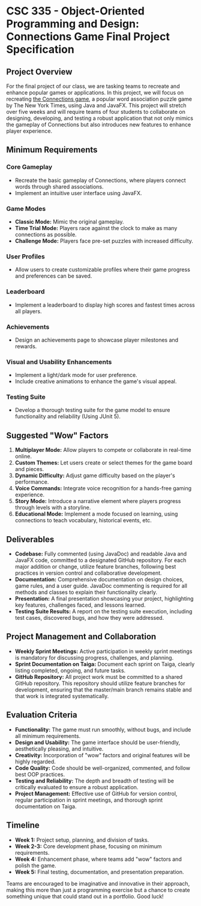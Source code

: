 # CSC 335 - Object-Oriented Programming and Design: Connections Game Final Project Specification

## Project Overview
For the final project of our class, we are tasking teams to recreate and enhance popular games or applications. In this project, we will focus on recreating [the Connections game](https://www.nytimes.com/games/connections), a popular word association puzzle game by The New York Times, using Java and JavaFX. This project will stretch over five weeks and will require teams of four students to collaborate on designing, developing, and testing a robust application that not only mimics the gameplay of Connections but also introduces new features to enhance player experience.

## Minimum Requirements

### Core Gameplay
- Recreate the basic gameplay of Connections, where players connect words through shared associations.
- Implement an intuitive user interface using JavaFX.

### Game Modes
- **Classic Mode:** Mimic the original gameplay.
- **Time Trial Mode:** Players race against the clock to make as many connections as possible.
- **Challenge Mode:** Players face pre-set puzzles with increased difficulty.

### User Profiles
- Allow users to create customizable profiles where their game progress and preferences can be saved.

### Leaderboard
- Implement a leaderboard to display high scores and fastest times across all players.

### Achievements
- Design an achievements page to showcase player milestones and rewards.

### Visual and Usability Enhancements
- Implement a light/dark mode for user preference.
- Include creative animations to enhance the game's visual appeal.

### Testing Suite
- Develop a thorough testing suite for the game model to ensure functionality and reliability (Using JUnit 5).

## Suggested "Wow" Factors

1. **Multiplayer Mode:** Allow players to compete or collaborate in real-time online.
2. **Custom Themes:** Let users create or select themes for the game board and pieces.
3. **Dynamic Difficulty:** Adjust game difficulty based on the player's performance.
4. **Voice Commands:** Integrate voice recognition for a hands-free gaming experience.
5. **Story Mode:** Introduce a narrative element where players progress through levels with a storyline.
6. **Educational Mode:** Implement a mode focused on learning, using connections to teach vocabulary, historical events, etc.

## Deliverables

- **Codebase:** Fully commented (using JavaDoc) and readable Java and JavaFX code, committed to a designated GitHub repository. For each major addition or change, utilize feature branches, following best practices in version control and collaborative development.
- **Documentation:** Comprehensive documentation on design choices, game rules, and a user guide. JavaDoc commenting is required for all methods and classes to explain their functionality clearly.
- **Presentation:** A final presentation showcasing your project, highlighting key features, challenges faced, and lessons learned.
- **Testing Suite Results:** A report on the testing suite execution, including test cases, discovered bugs, and how they were addressed.

## Project Management and Collaboration

- **Weekly Sprint Meetings:** Active participation in weekly sprint meetings is mandatory for discussing progress, challenges, and planning.
- **Sprint Documentation on Taiga:** Document each sprint on Taiga, clearly listing completed, ongoing, and future tasks.
- **GitHub Repository:** All project work must be committed to a shared GitHub repository. This repository should utilize feature branches for development, ensuring that the master/main branch remains stable and that work is integrated systematically.

## Evaluation Criteria

- **Functionality:** The game must run smoothly, without bugs, and include all minimum requirements.
- **Design and Usability:** The game interface should be user-friendly, aesthetically pleasing, and intuitive.
- **Creativity:** Incorporation of "wow" factors and original features will be highly regarded.
- **Code Quality:** Code should be well-organized, commented, and follow best OOP practices.
- **Testing and Reliability:** The depth and breadth of testing will be critically evaluated to ensure a robust application.
- **Project Management:** Effective use of GitHub for version control, regular participation in sprint meetings, and thorough sprint documentation on Taiga.

## Timeline

- **Week 1:** Project setup, planning, and division of tasks.
- **Week 2-3:** Core development phase, focusing on minimum requirements.
- **Week 4:** Enhancement phase, where teams add "wow" factors and polish the game.
- **Week 5:** Final testing, documentation, and presentation preparation.

Teams are encouraged to be imaginative and innovative in their approach, making this more than just a programming exercise but a chance to create something unique that could stand out in a portfolio. Good luck!
